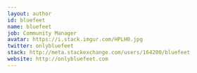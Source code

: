 ```yaml
---
layout: author
id: bluefeet
name: bluefeet
job: Community Manager
avatar: https://i.stack.imgur.com/HPLH0.jpg
twitter: onlybluefeet
stack: http://meta.stackexchange.com/users/164200/bluefeet
website: http://onlybluefeet.com
---
```

